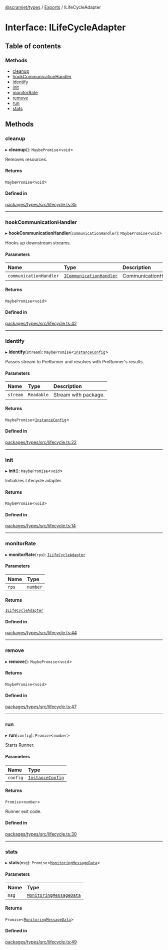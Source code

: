 [@scramjet/types](../README.md) / [Exports](../modules.md) / ILifeCycleAdapter

# Interface: ILifeCycleAdapter

## Table of contents

### Methods

- [cleanup](ILifeCycleAdapter.md#cleanup)
- [hookCommunicationHandler](ILifeCycleAdapter.md#hookcommunicationhandler)
- [identify](ILifeCycleAdapter.md#identify)
- [init](ILifeCycleAdapter.md#init)
- [monitorRate](ILifeCycleAdapter.md#monitorrate)
- [remove](ILifeCycleAdapter.md#remove)
- [run](ILifeCycleAdapter.md#run)
- [stats](ILifeCycleAdapter.md#stats)

## Methods

### cleanup

▸ **cleanup**(): `MaybePromise`<`void`\>

Removes resources.

#### Returns

`MaybePromise`<`void`\>

#### Defined in

[packages/types/src/lifecycle.ts:35](https://github.com/scramjetorg/transform-hub/blob/HEAD/packages/types/src/lifecycle.ts#L35)

___

### hookCommunicationHandler

▸ **hookCommunicationHandler**(`communicationHandler`): `MaybePromise`<`void`\>

Hooks up downstream streams.

#### Parameters

| Name | Type | Description |
| :------ | :------ | :------ |
| `communicationHandler` | [`ICommunicationHandler`](ICommunicationHandler.md) | CommunicationHandler |

#### Returns

`MaybePromise`<`void`\>

#### Defined in

[packages/types/src/lifecycle.ts:42](https://github.com/scramjetorg/transform-hub/blob/HEAD/packages/types/src/lifecycle.ts#L42)

___

### identify

▸ **identify**(`stream`): `MaybePromise`<[`InstanceConfig`](../modules.md#instanceconfig)\>

Passes stream to PreRunner and resolves with PreRunner's results.

#### Parameters

| Name | Type | Description |
| :------ | :------ | :------ |
| `stream` | `Readable` | Stream with package. |

#### Returns

`MaybePromise`<[`InstanceConfig`](../modules.md#instanceconfig)\>

#### Defined in

[packages/types/src/lifecycle.ts:22](https://github.com/scramjetorg/transform-hub/blob/HEAD/packages/types/src/lifecycle.ts#L22)

___

### init

▸ **init**(): `MaybePromise`<`void`\>

Initializes Lifecycle adapter.

#### Returns

`MaybePromise`<`void`\>

#### Defined in

[packages/types/src/lifecycle.ts:14](https://github.com/scramjetorg/transform-hub/blob/HEAD/packages/types/src/lifecycle.ts#L14)

___

### monitorRate

▸ **monitorRate**(`rps`): [`ILifeCycleAdapter`](ILifeCycleAdapter.md)

#### Parameters

| Name | Type |
| :------ | :------ |
| `rps` | `number` |

#### Returns

[`ILifeCycleAdapter`](ILifeCycleAdapter.md)

#### Defined in

[packages/types/src/lifecycle.ts:44](https://github.com/scramjetorg/transform-hub/blob/HEAD/packages/types/src/lifecycle.ts#L44)

___

### remove

▸ **remove**(): `MaybePromise`<`void`\>

#### Returns

`MaybePromise`<`void`\>

#### Defined in

[packages/types/src/lifecycle.ts:47](https://github.com/scramjetorg/transform-hub/blob/HEAD/packages/types/src/lifecycle.ts#L47)

___

### run

▸ **run**(`config`): `Promise`<`number`\>

Starts Runner.

#### Parameters

| Name | Type |
| :------ | :------ |
| `config` | [`InstanceConfig`](../modules.md#instanceconfig) |

#### Returns

`Promise`<`number`\>

Runner exit code.

#### Defined in

[packages/types/src/lifecycle.ts:30](https://github.com/scramjetorg/transform-hub/blob/HEAD/packages/types/src/lifecycle.ts#L30)

___

### stats

▸ **stats**(`msg`): `Promise`<[`MonitoringMessageData`](../modules.md#monitoringmessagedata)\>

#### Parameters

| Name | Type |
| :------ | :------ |
| `msg` | [`MonitoringMessageData`](../modules.md#monitoringmessagedata) |

#### Returns

`Promise`<[`MonitoringMessageData`](../modules.md#monitoringmessagedata)\>

#### Defined in

[packages/types/src/lifecycle.ts:49](https://github.com/scramjetorg/transform-hub/blob/HEAD/packages/types/src/lifecycle.ts#L49)
